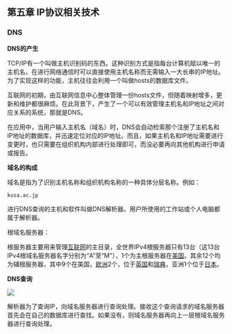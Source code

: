 ## 第五章 IP协议相关技术

### DNS

**DNS的产生**

TCP/IP有一个叫做主机识别码的东西。这种识别方式是指每台计算机赋以唯一的主机名，在进行网络通信时可以直接使用主机名称而无需输入一大长串的IP地址。为了实现这样的功能，主机往往会利用一个叫做hosts的数据库文件。

互联网的初期，由互联网信息中心整体管理一份hosts文件，但随着映射增多，更新和维护都很麻烦。在此背景下，产生了一个可以有效管理主机名和IP地址之间对应关系的系统，那就是DNS。

在应用中，当用户输入主机名（域名）时，DNS会自动检索那个注册了主机名和IP地址的数据库，并迅速定位对应的IP地址。而且，如果主机名和IP地址需要进行变更时，也只需要在组织机构内部进行处理即可，而没必要再向其他机构进行申请或报告。

**域名的构成**

域名是指为了识别主机名称和组织机构名称的一种具体分层名称。例如：

```
kusa.ac.jp
```

进行DNS查询的主机和软件叫做DNS解析器。用户所使用的工作站或个人电脑都属于解析器。

根域名服务器：

根服务器主要用来管理[互联网](https://baike.baidu.com/item/%E4%BA%92%E8%81%94%E7%BD%91/199186)的主目录，全世界IPv4根服务器只有13台（这13台IPv4根域名服务器名字分别为“A”至“M”），1个为主根服务器在[美国](https://baike.baidu.com/item/%E7%BE%8E%E5%9B%BD/125486)。其余12个均为辅根服务器，其中9个在美国，[欧洲](https://baike.baidu.com/item/%E6%AC%A7%E6%B4%B2/145550)2个，位于[英国](https://baike.baidu.com/item/%E8%8B%B1%E5%9B%BD/144602)和[瑞典](https://baike.baidu.com/item/%E7%91%9E%E5%85%B8/291092)，亚洲1个位于[日本](https://baike.baidu.com/item/%E6%97%A5%E6%9C%AC/111617)。

**DNS查询**

<div>
    <image src="../res/img/dns1.png"></image>
</div>

解析器为了查询IP，向域名服务器进行查询处理。接收这个查询请求的域名服务器首先会在自己的数据库进行查找。如果没有，则域名服务器再向上一层根域名服务器进行查询处理。